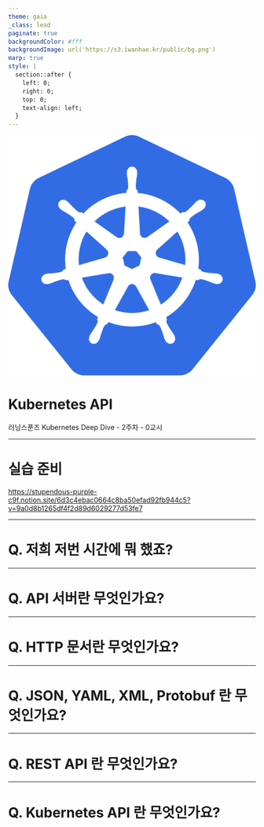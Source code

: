 ```yaml
---
theme: gaia
_class: lead
paginate: true
backgroundColor: #fff
backgroundImage: url('https://s3.iwanhae.kr/public/bg.png')
marp: true
style: |
  section::after {
    left: 0;
    right: 0;
    top: 0;
    text-align: left;
  }
---
```


![bg left:40% 80%](https://raw.githubusercontent.com/kubernetes/kubernetes/master/logo/logo.svg)

# **Kubernetes API**

러닝스푼즈
Kubernetes Deep Dive - 2주차 - 0교시

---

# 실습 준비

https://stupendous-purple-c9f.notion.site/6d3c4ebac0664c8ba50efad92fb944c5?v=9a0d8b1265df4f2d89d6029277d53fe7

---

# Q. 저희 저번 시간에 뭐 했죠?

---

# Q. API 서버란 무엇인가요?

---

# Q. HTTP 문서란 무엇인가요?

---

# Q. JSON, YAML, XML, Protobuf 란 무엇인가요?

---

# Q. REST API 란 무엇인가요?

---

# Q. Kubernetes API 란 무엇인가요?
